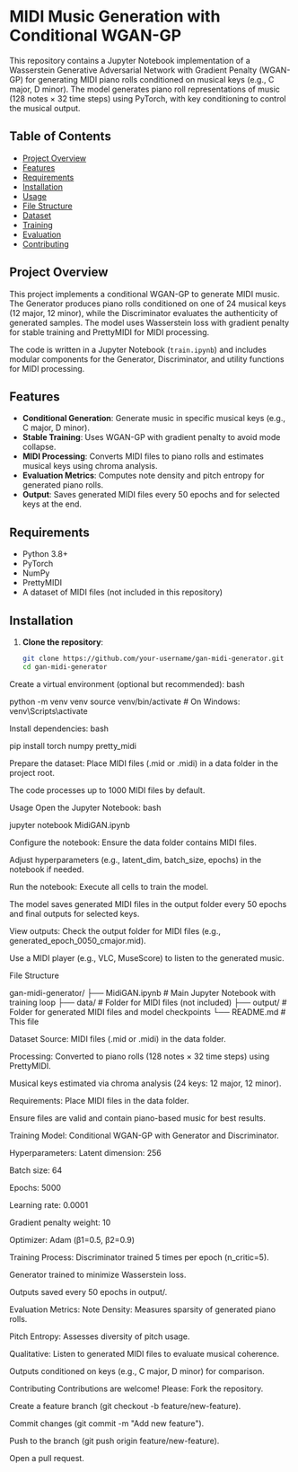 # MIDI Music Generation with Conditional WGAN-GP

This repository contains a Jupyter Notebook implementation of a Wasserstein Generative Adversarial Network with Gradient Penalty (WGAN-GP) for generating MIDI piano rolls conditioned on musical keys (e.g., C major, D minor). The model generates piano roll representations of music (128 notes × 32 time steps) using PyTorch, with key conditioning to control the musical output.

## Table of Contents
- [Project Overview](#project-overview)
- [Features](#features)
- [Requirements](#requirements)
- [Installation](#installation)
- [Usage](#usage)
- [File Structure](#file-structure)
- [Dataset](#dataset)
- [Training](#training)
- [Evaluation](#evaluation)
- [Contributing](#contributing)

## Project Overview
This project implements a conditional WGAN-GP to generate MIDI music. The Generator produces piano rolls conditioned on one of 24 musical keys (12 major, 12 minor), while the Discriminator evaluates the authenticity of generated samples. The model uses Wasserstein loss with gradient penalty for stable training and PrettyMIDI for MIDI processing.

The code is written in a Jupyter Notebook (`train.ipynb`) and includes modular components for the Generator, Discriminator, and utility functions for MIDI processing.

## Features
- **Conditional Generation**: Generate music in specific musical keys (e.g., C major, D minor).
- **Stable Training**: Uses WGAN-GP with gradient penalty to avoid mode collapse.
- **MIDI Processing**: Converts MIDI files to piano rolls and estimates musical keys using chroma analysis.
- **Evaluation Metrics**: Computes note density and pitch entropy for generated piano rolls.
- **Output**: Saves generated MIDI files every 50 epochs and for selected keys at the end.

## Requirements
- Python 3.8+
- PyTorch
- NumPy
- PrettyMIDI
- A dataset of MIDI files (not included in this repository)

## Installation
1. **Clone the repository**:
   ```bash
   git clone https://github.com/your-username/gan-midi-generator.git
   cd gan-midi-generator

Create a virtual environment (optional but recommended):
bash

python -m venv venv
source venv/bin/activate  # On Windows: venv\Scripts\activate

Install dependencies:
bash

pip install torch numpy pretty_midi

Prepare the dataset:
Place MIDI files (.mid or .midi) in a data folder in the project root.

The code processes up to 1000 MIDI files by default.

Usage
Open the Jupyter Notebook:
bash

jupyter notebook MidiGAN.ipynb

Configure the notebook:
Ensure the data folder contains MIDI files.

Adjust hyperparameters (e.g., latent_dim, batch_size, epochs) in the notebook if needed.

Run the notebook:
Execute all cells to train the model.

The model saves generated MIDI files in the output folder every 50 epochs and final outputs for selected keys.

View outputs:
Check the output folder for MIDI files (e.g., generated_epoch_0050_cmajor.mid).

Use a MIDI player (e.g., VLC, MuseScore) to listen to the generated music.

File Structure

gan-midi-generator/
├── MidiGAN.ipynb              # Main Jupyter Notebook with training loop
├── data/                   # Folder for MIDI files (not included)
├── output/                 # Folder for generated MIDI files and model checkpoints
└── README.md               # This file

Dataset
Source: MIDI files (.mid or .midi) in the data folder.

Processing:
Converted to piano rolls (128 notes × 32 time steps) using PrettyMIDI.

Musical keys estimated via chroma analysis (24 keys: 12 major, 12 minor).

Requirements:
Place MIDI files in the data folder.

Ensure files are valid and contain piano-based music for best results.

Training
Model: Conditional WGAN-GP with Generator and Discriminator.

Hyperparameters:
Latent dimension: 256

Batch size: 64

Epochs: 5000

Learning rate: 0.0001

Gradient penalty weight: 10

Optimizer: Adam (β1=0.5, β2=0.9)

Training Process:
Discriminator trained 5 times per epoch (n_critic=5).

Generator trained to minimize Wasserstein loss.

Outputs saved every 50 epochs in output/.

Evaluation
Metrics:
Note Density: Measures sparsity of generated piano rolls.

Pitch Entropy: Assesses diversity of pitch usage.

Qualitative:
Listen to generated MIDI files to evaluate musical coherence.

Outputs conditioned on keys (e.g., C major, D minor) for comparison.

Contributing
Contributions are welcome! Please:
Fork the repository.

Create a feature branch (git checkout -b feature/new-feature).

Commit changes (git commit -m "Add new feature").

Push to the branch (git push origin feature/new-feature).

Open a pull request.
